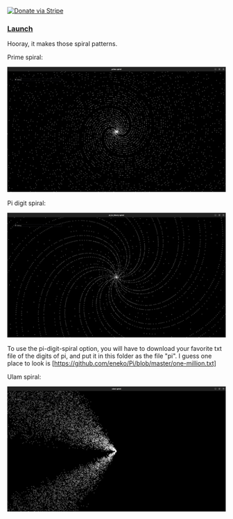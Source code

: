 [![Donate via Stripe](https://img.shields.io/badge/Donate-Stripe-green.svg)](https://buy.stripe.com/00gbJZ0OdcNs9zi288)<br>

### [Launch](https://thenumbernine.github.io/glapp-js/run.html?dir=prime-spiral&file=run.lua)

Hooray, it makes those spiral patterns.

Prime spiral:

![prime spiral](prime-spiral.png)

Pi digit spiral:

![pi spiral](pi-spiral.png)

To use the pi-digit-spiral option, you will have to download your favorite txt file of the digits of pi, and put it in this folder as the file "pi".  I guess one place to look is [https://github.com/eneko/Pi/blob/master/one-million.txt]

Ulam spiral:

![ulam spiral](ulam-spiral.png)
